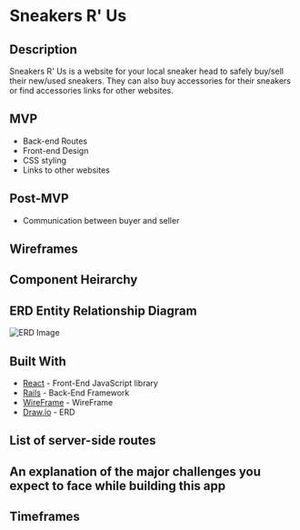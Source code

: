 # Sneakers R' Us

## Description

Sneakers R' Us is a website for your local sneaker head to safely buy/sell their new/used sneakers. They can also buy accessories for their sneakers or find accessories links for other websites.

## MVP
* Back-end Routes
* Front-end Design
* CSS styling
* Links to other websites

## Post-MVP
* Communication between buyer and seller

## Wireframes

## Component Heirarchy

## ERD Entity Relationship Diagram
![ERD Image](https://i.imgur.com/xkbqmWj.png)
## Built With
* [React](https://reactjs.org/) - Front-End JavaScript library
* [Rails](https://rubyonrails.org/) - Back-End Framework
* [WireFrame](https://wireframe.cc/) - WireFrame
* [Draw.io](https://www.draw.io/) - ERD 

## List of server-side routes

## An explanation of the major challenges you expect to face while building this app

## Timeframes